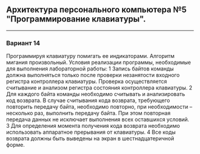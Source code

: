 ## Архитектура персонального компьютера №5 "Программирование клавиатуры". 

___

### Вариант 14
Программируя клавиатуру помигать ее индикаторами. Алгоритм мигания
произвольный. Условия реализации программы, необходимые для выполнения лабораторной
работы:
1 Запись байтов команды должна выполняться только после проверки незанятости
входного регистра контроллера клавиатуры. Проверка осуществляется считывание и
анализом регистра состояния контроллера клавиатуры.
2 Для каждого байта команды необходимо считывать и анализировать код возврата. В
случае считывания кода возврата, требующего повторить передачу байта, необходимо
повторно, при необходимости – несколько раз, выполнить передачу байта. При этом
повторная передача данных не исключает выполнения всех оставшихся условий.
3 Для определения момента получения кода возврата необходимо использовать
аппаратное прерывания от клавиатуры.
4 Все коды возврата должны быть выведены на экран в шестнадцатеричной форме.

